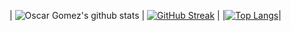 | ![Oscar Gomez's github stats](https://github-readme-stats.vercel.app/api?username=oagomezz&show_icons=true&theme=tokyonight) 
| [![GitHub Streak](https://github-readme-streak-stats.herokuapp.com?user=oagomezz&theme=tokyonight&border_radius=4.6)](https://oagomezz.co) |
|[![Top Langs](https://github-readme-stats.vercel.app/api/top-langs/?username=oagomezz&size_weight=0.5&count_weight=0.5&theme=tokyonight)](https://github.com/oagomezz/)| 
